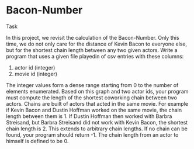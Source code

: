 # Bacon-Number

Task

  In this project, we revisit the calculation of the Bacon-Number. Only this time, we do not only care for the distance of Kevin 
  Bacon to everyone else, but for the shortest chain length between any two given actors.
  Write a program that uses a given file playedin of csv entries with these columns:
  1. actor id (integer)
  2. movie id (integer)

  The integer values form a dense range starting from 0 to the number of elements enumerated. Based on this graph and two actor ids,
  your program must compute the length of the shortest coworking chain between two actors. Chains are built of actors that acted 
  in the same movie. For example if Kevin Bacon and Dustin Hoffman worked on the same movie, the chain length between them is 1. 
  If Dustin Hoffman then worked with Barbra Streisand, but Barbra Streisand did not work with Kevin Bacon, the shortest chain 
  length is 2. This extends to arbitrary chain lengths. If no chain can be found, your program should return -1. The chain length
  from an actor to himself is defined to be 0.
